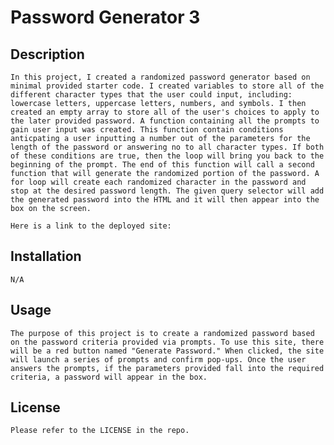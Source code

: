 # Password Generator 3

## Description
    In this project, I created a randomized password generator based on minimal provided starter code. I created variables to store all of the different character types that the user could input, including: lowercase letters, uppercase letters, numbers, and symbols. I then created an empty array to store all of the user's choices to apply to the later provided password. A function containing all the prompts to gain user input was created. This function contain conditions anticpating a user inputting a number out of the parameters for the length of the password or answering no to all character types. If both of these conditions are true, then the loop will bring you back to the beginning of the prompt. The end of this function will call a second function that will generate the randomized portion of the password. A for loop will create each randomized character in the password and stop at the desired password length. The given query selector will add the generated password into the HTML and it will then appear into the box on the screen. 

    Here is a link to the deployed site: 

## Installation
    N/A

## Usage 
    The purpose of this project is to create a randomized password based on the password criteria provided via prompts. To use this site, there will be a red button named "Generate Password." When clicked, the site will launch a series of prompts and confirm pop-ups. Once the user answers the prompts, if the parameters provided fall into the required criteria, a password will appear in the box.

## License
    Please refer to the LICENSE in the repo.